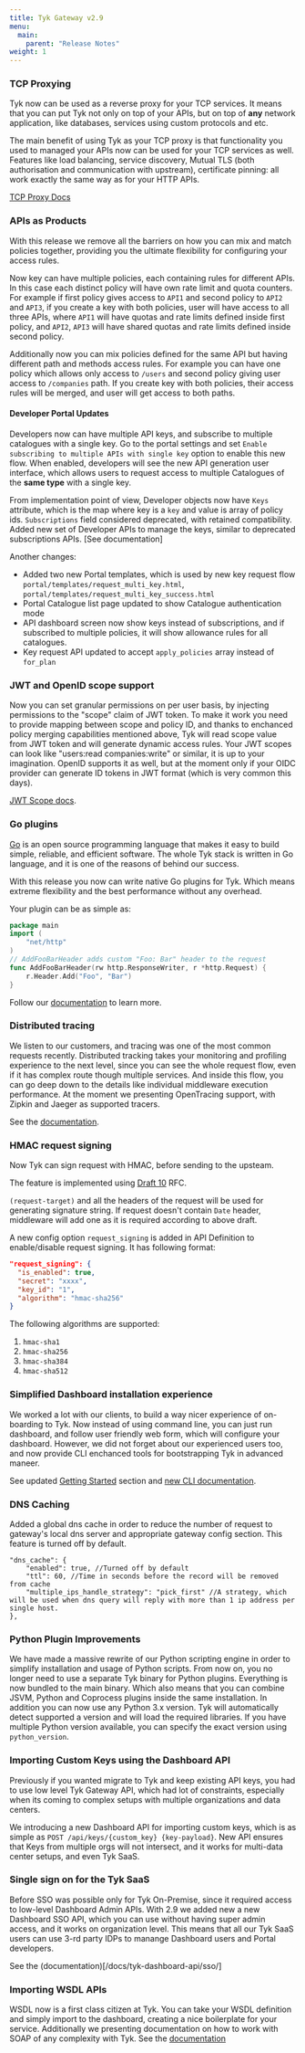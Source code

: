 ```yaml
---
title: Tyk Gateway v2.9
menu:
  main:
    parent: "Release Notes"
weight: 1
---
```


### TCP Proxying

Tyk now can be used as a reverse proxy for your TCP services. It means that you can put Tyk not only on top of your APIs, but on top of **any** network application, like databases, services using custom protocols and etc.

The main benefit of using Tyk as your TCP proxy is that functionality you used to managed your APIs now can be used for your TCP services as well.  Features like load balancing, service discovery, Mutual TLS (both authorisation and communication with upstream), certificate pinning: all work exactly the same way as for your HTTP APIs. 

[TCP Proxy Docs](/docs/concepts/tcp-proxy/)

### APIs as Products

With this release we remove all the barriers on how you can mix and match policies together, providing you the ultimate flexibility for configuring your access rules.

Now key can have multiple policies, each containing rules for different APIs. In this case each distinct policy will have own rate limit and quota counters. For example if first policy gives access to `API1` and second policy to `API2` and `API3`, if you create a key with both policies, user will have access to all three APIs, where `API1` will have quotas and rate limits defined inside first policy, and `API2`, `API3` will have shared quotas and rate limits defined inside second policy.

Additionally now you can mix policies defined for the same API but having different path and methods access rules. For example you can have one policy which allows only access to `/users`  and second policy giving user access to `/companies` path. If you create key with both policies, their access rules will be merged, and user will get access to both paths.

#### Developer Portal Updates

Developers now can have multiple API keys, and subscribe to multiple catalogues with a single key. Go to the portal settings and set `Enable subscribing to multiple APIs with single key` option to enable this new flow. When enabled, developers will see the new API generation user interface, which allows users to request access to multiple Catalogues of the **same type**  with a single key. 

From implementation point of view, Developer objects now have  `Keys` attribute, which is the map where key is a `key` and value is array of policy ids. `Subscriptions` field considered deprecated, with retained compatibility. Added new set of Developer APIs to manage the keys, similar to deprecated subscriptions APIs. [See documentation]

Another changes:
- Added two new Portal templates, which is used by new key request flow  `portal/templates/request_multi_key.html`, `portal/templates/request_multi_key_success.html`
- Portal Catalogue list page updated to show Catalogue authentication mode
- API dashboard screen now show keys instead of subscriptions, and if subscribed to multiple policies, it will show allowance rules for all catalogues.
- Key request API updated to accept `apply_policies` array instead of `for_plan`


### JWT and OpenID scope support 

Now you can set granular permissions on per user basis, by injecting permissions to the "scope" claim of JWT token. To make it work you need to provide mapping between scope and policy ID, and thanks to enchanced policy merging capabilities mentioned above, Tyk will read scope value from JWT token and will generate dynamic access rules. Your JWT scopes can look like "users:read companies:write" or similar, it is up to your imagination. OpenID supports it as well, but at the moment only if your OIDC provider can generate ID tokens in JWT format (which is very common this days).

[JWT Scope docs](/docs/integrate/api-auth-mode/open-id-connect).

### Go plugins
 
[Go](https://golang.org/) is an open source programming language that makes it easy to build simple, reliable, and efficient software. The whole Tyk stack is written in Go language, and it is one of the reasons of behind our success. 

With this release you now can write native Go plugins for Tyk. Which means extreme flexibility and the best performance without any overhead. 

Your plugin can be as simple as:
```go
package main
import (
	"net/http"
)
// AddFooBarHeader adds custom "Foo: Bar" header to the request
func AddFooBarHeader(rw http.ResponseWriter, r *http.Request) {
	r.Header.Add("Foo", "Bar")
}
```

Follow our [documentation](/docs/customise-tyk/plugins/golang-plugins/golang-plugins.md) to learn more.

### Distributed tracing
We listen to our customers, and tracing was one of the most common requests recently. Distributed tracking takes your monitoring and profiling experience to the next level, since you can see the whole request flow, even if it has complex route though multiple services. And inside this flow, you can go deep down to the details like individual middleware execution performance.
At the moment we presenting OpenTracing support, with Zipkin and Jaeger as supported tracers.

See the [documentation](/docs/distributed-tracing/distributed-tracing).


### HMAC request signing 

Now Tyk can sign request with HMAC, before sending to the upsteam.

The feature is implemented using [Draft 10](https://tools.ietf.org/html/draft-cavage-http-signatures-10) RFC.

`(request-target)` and all the headers of the request will be used for generating signature string. 
If request doesn't contain `Date` header, middleware will add one as it is required according to above draft.

A new config option `request_signing` is added in API Definition to enable/disable request signing. It has following format:

```json
"request_signing": {
  "is_enabled": true,
  "secret": "xxxx",
  "key_id": "1",
  "algorithm": "hmac-sha256"
}
```
The following algorithms are supported:

1. `hmac-sha1`
2. `hmac-sha256`
3. `hmac-sha384`
4. `hmac-sha512`

### Simplified Dashboard installation experience
We worked a lot with our clients, to build a way nicer experience of on-boarding to Tyk. Now instead of using command line, you can just run dashboard, and follow user friendly web form, which will configure your dashboard. However, we did not forget about our experienced users too, and now provide CLI enchanced tools for bootstrapping Tyk in advanced maneer. 

See updated [Getting Started](/get-started/with-tyk-on-premise) section and [new CLI documentation](/docs/get-started/with-tyk-on-premise/installation/bootstrapper-cli).

### DNS Caching
Added a global dns cache in order to reduce the number of request to gateway's local dns server and appropriate gateway config section. This feature is turned off by default.

```
"dns_cache": {
    "enabled": true, //Turned off by default
    "ttl": 60, //Time in seconds before the record will be removed from cache
    "multiple_ips_handle_strategy": "pick_first" //A strategy, which will be used when dns query will reply with more than 1 ip address per single host.
},
```

### Python Plugin Improvements
We have made a massive rewrite of our Python scripting engine in order to simplify installation and usage of Python scripts. 
From now on, you no longer need to use a separate Tyk binary for Python plugins. Everything is now bundled to the main binary.
Which also means that you can combine JSVM, Python and Coprocess plugins inside the same installation. 
In addition you can now use any Python 3.x version. Tyk will automatically detect supported a version and will load the required libraries. If you have multiple Python version available, you can specify the exact version using `python_version`. 

### Importing Custom Keys using the Dashboard API
Previously if you wanted migrate to Tyk and keep existing API keys, you had to use low level Tyk Gateway API, which had lot of constraints, especially when its coming to complex setups with multiple organizations and data centers. 

We introducing a new Dashboard API for importing custom keys, which is as simple as `POST /api/keys/{custom_key} {key-payload}`. New API ensures that Keys from multiple orgs will not intersect, and it works for multi-data center setups, and even Tyk SaaS.

### Single sign on for the Tyk SaaS

Before SSO was possible only for Tyk On-Premise, since it required access to low-level Dashboard Admin APIs.
With 2.9 we added new a new Dashboard SSO API, which you can use without having super admin access, and it works on organization level. This means that all our Tyk SaaS users can use 3-rd party IDPs to manange Dashboard users and Portal developers.

See the (documentation)[/docs/tyk-dashboard-api/sso/]

### Importing WSDL APIs

WSDL now is a first class citizen at Tyk. You can take your WSDL definition and simply import to the dashboard, creating a nice boilerplate for your service. Additionally we presenting documentation on how to work with SOAP of any complexity with Tyk. See the [documentation](/docs/concepts/soap)
